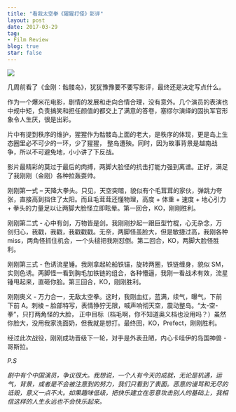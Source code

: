 ```yaml
---
title: "看我太空拳《猩猩打怪》影评"
layout: post
date: 2017-03-29
tag:
- Film Review
blog: true
star: false
---
```


<img src="{{ site.url }}/assets/images/kong.jpg" style="display:block; margin: 0 auto;" />

几周前看了《金刚：骷髅岛》，犹犹豫豫要不要写影评，最终还是决定写点什么。

作为一个爆米花电影，剧情的发展和走向合情合理，没有意外。几个演员的表演也中规中矩，负责搞笑和担任颜值的都交上了满意的答卷，塞缪尔演绎的固执军官形象令人生厌，很是出彩。

片中有提到秩序的维护，猩猩作为骷髅岛上面的老大，是秩序的体现，更是岛上生态圈里必不可少的一环，少了猩猩， 整岛遭殃。同时，因为故事背景是越南战争，所以不可避免地，小小讲了下反战。

影片最精彩的莫过于最后的肉搏，两脚大脸怪的抗击打能力强到离谱。正好，满足了我刚刚（金刚）各种拉轰耍帅。

刚刚第一式 – 天降大拳头。只见，天空突暗，貌似有个毛茸茸的家伙，弹跳力夸张，直接高到挡住了太阳。而且毛茸茸还懂物理，高度 + 体重 + 速度 + 地心引力 + 拳头的力量足以让两脚大脸怪立即眩晕。第一回合，KO，刚刚胜利。

刚刚第二式 - 心中有剑，万物皆是剑。我刚刚抄起一跟巨型竹棍，心无杂念，万剑归心，我戳，我戳，我戳戳戳。无奈，两脚怪虽脸大，但是敏捷过高，我刚各种 miss，两角怪抓住机会，一个头槌把我刚怼倒。第二回合，KO，两脚大脸怪胜利。

刚刚第三式 - 色诱流星锤。我刚拿起轮船铁锚，旋转两圈，铁链缠身，貌似 SM，实则色诱。两脚怪一看到胸毛加铁链的组合，各种懵逼，我刚一看战术有效，流星锤甩起来，直砸你脸。第三回合，KO，刚刚胜利。

刚刚奥义 - 万力合一，无敌太空拳。这时，我刚血红，蓝满，续气，曝气，下前下前 A。刺棱 – 脸部特写，表情狰狞无限，喊声响彻天空，震动整岛。“太-空-拳”，只打两角怪的大脸， 正中目标（档毛啊，你不知道奥义档也没用吗？）虽然你脸大，没用我家洗面奶，但我就是想打。最终回，KO，Prefect，刚刚胜利。

经过此次战役，刚刚成功晋级下一轮，对手是外表丑陋，内心卡哇伊的岛国神兽 - 哥斯拉。

*P.S*

*剧中有个中国演员，争议很大。我想说，一个人有今天的成就，无论是机遇，运气，背景，或者是不会被注意到的努力，我们只看到了表面。恶意的谩骂和无尽的诋毁，意义一点不大。如果趣味低级，把快乐建立在恶意攻击别人的基础上，我相信这样的人生永远也不会快乐起来。*
